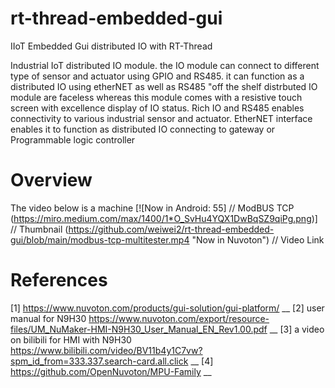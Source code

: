 # rt-thread-embedded-gui
IIoT Embedded Gui distributed IO with RT-Thread

Industrial IoT distributed IO module. the IO module can connect to different type of sensor and actuator using GPIO and RS485. it can function as a distributed IO using etherNET as well as RS485
"off the shelf distrbuted IO module are faceless whereas this module comes with a resistive touch screen with excellence display of IO status. Rich IO and RS485 enables connectivity to various industrial sensor and actuator. EtherNET interface enables it to function as distributed IO connecting to gateway or Programmable logic controller

# Overview
The video below is a machine
[![Now in Android: 55]          // ModBUS TCP
(https://miro.medium.com/max/1400/1*O_SvHu4YQX1DwBqSZ9qiPg.png)] // Thumbnail
(https://github.com/weiwei2/rt-thread-embedded-gui/blob/main/modbus-tcp-multitester.mp4 "Now in Nuvoton")    // Video Link


# References
[1] https://www.nuvoton.com/products/gui-solution/gui-platform/ __
[2] user manual for N9H30 https://www.nuvoton.com/export/resource-files/UM_NuMaker-HMI-N9H30_User_Manual_EN_Rev1.00.pdf __
[3] a video on bilibili for HMI with N9H30 https://www.bilibili.com/video/BV11b4y1C7vw?spm_id_from=333.337.search-card.all.click __
[4] https://github.com/OpenNuvoton/MPU-Family __

